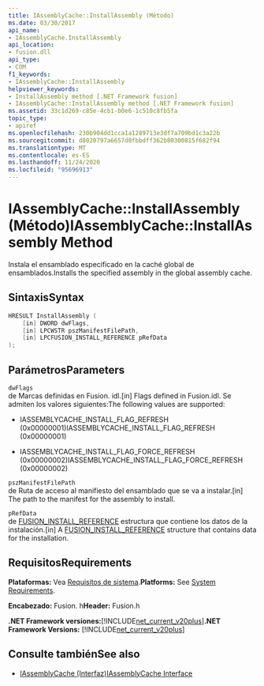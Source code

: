 ```yaml
---
title: IAssemblyCache::InstallAssembly (Método)
ms.date: 03/30/2017
api_name:
- IAssemblyCache.InstallAssembly
api_location:
- fusion.dll
api_type:
- COM
f1_keywords:
- IAssemblyCache::InstallAssembly
helpviewer_keywords:
- InstallAssembly method [.NET Framework fusion]
- IAssemblyCache::InstallAssembly method [.NET Framework fusion]
ms.assetid: 33c1d269-c85e-4cb1-b0e6-1c510c8fb5fa
topic_type:
- apiref
ms.openlocfilehash: 230b904dd1cca1a1289713e3df7a709bd1c3a22b
ms.sourcegitcommit: d8020797a6657d0fbbdff362b80300815f682f94
ms.translationtype: MT
ms.contentlocale: es-ES
ms.lasthandoff: 11/24/2020
ms.locfileid: "95696913"
---
```

# <a name="iassemblycacheinstallassembly-method"></a><span data-ttu-id="fdb09-102">IAssemblyCache::InstallAssembly (Método)</span><span class="sxs-lookup"><span data-stu-id="fdb09-102">IAssemblyCache::InstallAssembly Method</span></span>

<span data-ttu-id="fdb09-103">Instala el ensamblado especificado en la caché global de ensamblados.</span><span class="sxs-lookup"><span data-stu-id="fdb09-103">Installs the specified assembly in the global assembly cache.</span></span>  
  
## <a name="syntax"></a><span data-ttu-id="fdb09-104">Sintaxis</span><span class="sxs-lookup"><span data-stu-id="fdb09-104">Syntax</span></span>  
  
```cpp  
HRESULT InstallAssembly (  
    [in] DWORD dwFlags,  
    [in] LPCWSTR pszManifestFilePath,  
    [in] LPCFUSION_INSTALL_REFERENCE pRefData  
);  
```  
  
## <a name="parameters"></a><span data-ttu-id="fdb09-105">Parámetros</span><span class="sxs-lookup"><span data-stu-id="fdb09-105">Parameters</span></span>  

 `dwFlags`  
 <span data-ttu-id="fdb09-106">de Marcas definidas en Fusion. idl.</span><span class="sxs-lookup"><span data-stu-id="fdb09-106">[in] Flags defined in Fusion.idl.</span></span> <span data-ttu-id="fdb09-107">Se admiten los valores siguientes:</span><span class="sxs-lookup"><span data-stu-id="fdb09-107">The following values are supported:</span></span>  
  
- <span data-ttu-id="fdb09-108">IASSEMBLYCACHE_INSTALL_FLAG_REFRESH (0x00000001)</span><span class="sxs-lookup"><span data-stu-id="fdb09-108">IASSEMBLYCACHE_INSTALL_FLAG_REFRESH (0x00000001)</span></span>  
  
- <span data-ttu-id="fdb09-109">IASSEMBLYCACHE_INSTALL_FLAG_FORCE_REFRESH (0x00000002)</span><span class="sxs-lookup"><span data-stu-id="fdb09-109">IASSEMBLYCACHE_INSTALL_FLAG_FORCE_REFRESH (0x00000002)</span></span>  
  
 `pszManifestFilePath`  
 <span data-ttu-id="fdb09-110">de Ruta de acceso al manifiesto del ensamblado que se va a instalar.</span><span class="sxs-lookup"><span data-stu-id="fdb09-110">[in] The path to the manifest for the assembly to install.</span></span>  
  
 `pRefData`  
 <span data-ttu-id="fdb09-111">de [FUSION_INSTALL_REFERENCE](fusion-install-reference-structure.md) estructura que contiene los datos de la instalación.</span><span class="sxs-lookup"><span data-stu-id="fdb09-111">[in] A [FUSION_INSTALL_REFERENCE](fusion-install-reference-structure.md) structure that contains data for the installation.</span></span>  
  
## <a name="requirements"></a><span data-ttu-id="fdb09-112">Requisitos</span><span class="sxs-lookup"><span data-stu-id="fdb09-112">Requirements</span></span>  

 <span data-ttu-id="fdb09-113">**Plataformas:** Vea [Requisitos de sistema](../../get-started/system-requirements.md).</span><span class="sxs-lookup"><span data-stu-id="fdb09-113">**Platforms:** See [System Requirements](../../get-started/system-requirements.md).</span></span>  
  
 <span data-ttu-id="fdb09-114">**Encabezado:** Fusion. h</span><span class="sxs-lookup"><span data-stu-id="fdb09-114">**Header:** Fusion.h</span></span>  
  
 <span data-ttu-id="fdb09-115">**.NET Framework versiones:**[!INCLUDE[net_current_v20plus](../../../../includes/net-current-v20plus-md.md)]</span><span class="sxs-lookup"><span data-stu-id="fdb09-115">**.NET Framework Versions:** [!INCLUDE[net_current_v20plus](../../../../includes/net-current-v20plus-md.md)]</span></span>  
  
## <a name="see-also"></a><span data-ttu-id="fdb09-116">Consulte también</span><span class="sxs-lookup"><span data-stu-id="fdb09-116">See also</span></span>

- [<span data-ttu-id="fdb09-117">IAssemblyCache (Interfaz)</span><span class="sxs-lookup"><span data-stu-id="fdb09-117">IAssemblyCache Interface</span></span>](iassemblycache-interface.md)
